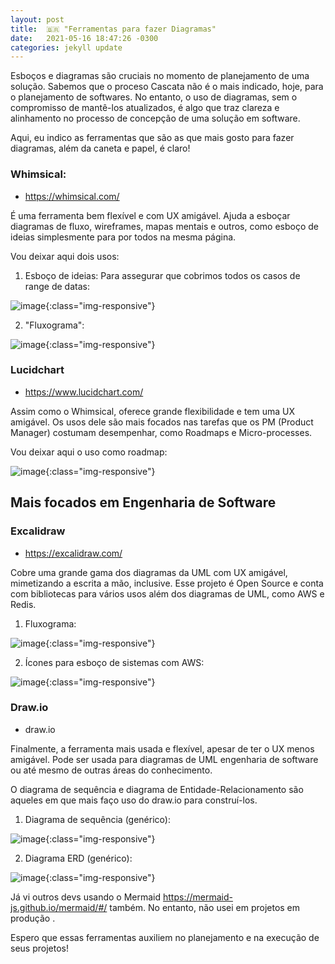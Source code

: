 ```yaml
---
layout: post
title:  🇧🇷 "Ferramentas para fazer Diagramas"
date:   2021-05-16 18:47:26 -0300
categories: jekyll update
---
```


Esboços e diagramas são cruciais no momento de planejamento de uma solução.
Sabemos que o proceso Cascata não é o mais indicado, hoje, para o planejamento de softwares.
No entanto, o uso de diagramas, sem o compromisso de mantê-los atualizados, é algo que traz
clareza e alinhamento no processo de concepção de uma solução em software.

Aqui, eu indico as ferramentas que são as que mais gosto para fazer diagramas, além da caneta
e papel, é claro!

### Whimsical:
- https://whimsical.com/

É uma ferramenta bem flexível e com UX amigável. Ajuda a esboçar diagramas de fluxo, wireframes, mapas mentais e outros, como esboço de ideias simplesmente para por todos na mesma página.

Vou deixar aqui dois usos:

1) Esboço de ideias: Para assegurar que cobrimos todos os casos de range de datas:

![image](../../../../../../images/post_diagramas/whimsical_esboco.png){:class="img-responsive"}

2) "Fluxograma":

![image](../../../../../../images/post_diagramas/whimsical_fluxograma.png){:class="img-responsive"}


### Lucidchart

- https://www.lucidchart.com/

Assim como o Whimsical, oferece grande flexibilidade e tem uma UX amigável. Os usos dele são mais focados nas tarefas que os PM (Product Manager) costumam desempenhar, como Roadmaps e Micro-processes.

Vou deixar aqui o uso como roadmap:

![image](../../../../../../images/post_diagramas/lucidchar_roadmap.png){:class="img-responsive"}


## Mais focados em Engenharia de Software

### Excalidraw

- https://excalidraw.com/

Cobre uma grande gama dos diagramas da UML com UX amigável, mimetizando a escrita a mão, inclusive. Esse projeto é Open Source e conta com bibliotecas para vários usos além dos diagramas de UML, como AWS e Redis.

1) Fluxograma:

![image](../../../../../../images/post_diagramas/excalidraw_fluxograma.png){:class="img-responsive"}

2) Ícones para esboço de sistemas com AWS:

![image](../../../../../../images/post_diagramas/excalidraw_aws.png){:class="img-responsive"}

### Draw.io

- draw.io

Finalmente, a ferramenta mais usada e flexível, apesar de ter o UX menos amigável. Pode ser usada para diagramas de UML engenharia de software ou até mesmo de outras áreas do conhecimento.

O diagrama de sequência e diagrama de Entidade-Relacionamento são aqueles em que mais faço uso do draw.io para construí-los.

1) Diagrama de sequência (genérico):

![image](../../../../../../images/post_diagramas/drawio_generic_sequence.png){:class="img-responsive"}

2) Diagrama ERD (genérico):

![image](../../../../../../images/post_diagramas/drawio_erd_generic.png){:class="img-responsive"}


Já vi outros devs usando o Mermaid https://mermaid-js.github.io/mermaid/#/ também. No entanto, não usei em projetos em produção .


Espero que essas ferramentas auxiliem no planejamento e na execução de seus projetos!

